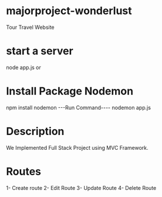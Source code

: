 # majorproject-wonderlust
Tour Travel Website
# start a server
node app.js
or
# Install Package Nodemon
npm install nodemon
---Run Command----
nodemon app.js
# Description
We Implemented Full Stack Project using MVC Framework.
# Routes 
1- Create route
2- Edit Route
3- Update Route
4- Delete Route
